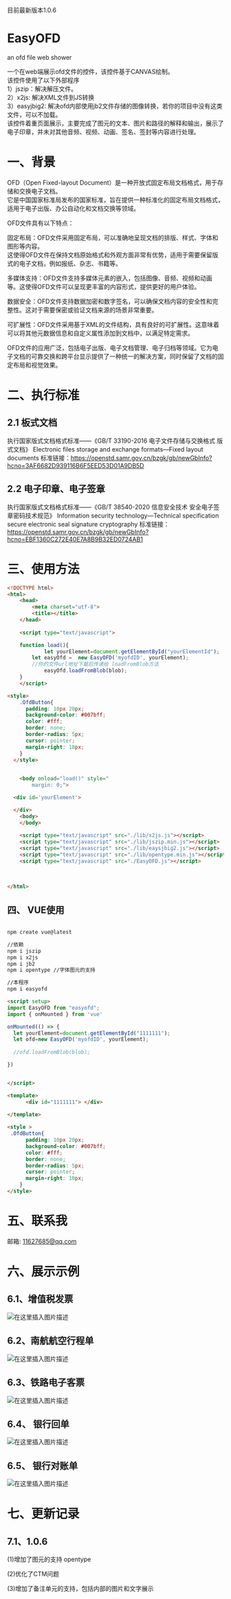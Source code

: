 目前最新版本1.0.6
# EasyOFD
 an ofd file web shower  
  
 一个在web端展示ofd文件的控件，该控件基于CANVAS绘制。  
 该控件使用了以下外部程序  
 1）jszip：解决解压文件。  
 2）x2js: 解决XML文件到JS转换  
 3）easyjbig2: 解决ofd内部使用jb2文件存储的图像转换，若你的项目中没有这类文件，可以不加载。  
 该控件着重页面展示，主要完成了图元的文本、图片和路径的解释和输出，展示了电子印章，并未对其他音频、视频、动画、签名、签封等内容进行处理。

# 一、背景
OFD（Open Fixed-layout Document）是一种开放式固定布局文档格式，用于存储和交换电子文档。  
它是中国国家标准局发布的国家标准，旨在提供一种标准化的固定布局文档格式，适用于电子出版、办公自动化和文档交换等领域。

OFD文件具有以下特点：  

固定布局：OFD文件采用固定布局，可以准确地呈现文档的排版、样式、字体和图形等内容。  
这使得OFD文件在保持文档原始格式和外观方面非常有优势，适用于需要保留版式的电子文档，例如报纸、杂志、书籍等。

多媒体支持：OFD文件支持多媒体元素的嵌入，包括图像、音频、视频和动画等。这使得OFD文件可以呈现更丰富的内容形式，提供更好的用户体验。

数据安全：OFD文件支持数据加密和数字签名，可以确保文档内容的安全性和完整性。这对于需要保密或验证文档来源的场景非常重要。

可扩展性：OFD文件采用基于XML的文件结构，具有良好的可扩展性。这意味着可以将其他元数据信息和自定义属性添加到文档中，以满足特定需求。

OFD文件的应用广泛，包括电子出版、电子文档管理、电子归档等领域。它为电子文档的可靠交换和跨平台显示提供了一种统一的解决方案，同时保留了文档的固定布局和视觉效果。
 
# 二、执行标准

## 2.1 板式文档
  执行国家版式文档格式标准——《GB/T 33190-2016 电子文件存储与交换格式 版式文档》  Electronic files storage and exchange formats—Fixed layout documents
  标准链接：https://openstd.samr.gov.cn/bzgk/gb/newGbInfo?hcno=3AF6682D939116B6F5EED53D01A9DB5D

## 2.2 电子印章、电子签章
执行国家版式文档格式标准——《GB/T 38540-2020 信息安全技术 安全电子签章密码技术规范》 Information security technology—Technical specification secure electronic seal signature cryptography
标准链接：https://openstd.samr.gov.cn/bzgk/gb/newGbInfo?hcno=EBF1360C272E40E7A8B9B32ED0724AB1

# 三、使用方法  
```html
<!DOCTYPE html>
<html>
	<head>
		<meta charset="utf-8">
		<title></title>
	</head>
	
	<script type="text/javascript">

	function load(){
            let yourElement=document.getElementById("yourElementId");
	    let easyOfd =  new EasyOFD('myofdID', yourElement);
		//你的文件url地址下载后传递给 loadFromBlob方法 
            easyOfd.loadFromBlob(blob);
	}
	</script>

<style>
	.OfdButton{
	  padding: 10px 20px;
	  background-color: #007bff;
	  color: #fff;
	  border: none;
	  border-radius: 5px;
	  cursor: pointer;
	  margin-right: 10px;
	}
  </style>

	
	<body onload="load()" style="
	    margin: 0;">

  <div id='yourElement'>

  </div>
	<body>
	</body>
	 
	<script type="text/javascript" src="./lib/x2js.js"></script>
	<script type="text/javascript" src="./lib/jszip.min.js"></script>
	<script type="text/javascript" src="./lib/eaysjbig2.js"></script>
	<script type="text/javascript" src="./lib/opentype.min.js"></script>
	<script type="text/javascript" src="./EasyOFD.js"></script>
	 
  
	
</html>

```

## 四、 VUE使用

```html

npm create vue@latest

//依赖
npm i jszip
npm i x2js
npm i jb2
npm i opentype //字体图元的支持

//本程序
npm i easyofd

```

```html
<script setup>
import EasyOFD from "easyofd";
import { onMounted } from 'vue'

onMounted(() => {
  let yourElement=document.getElementById("1111111");
  let ofd=new EasyOFD('myofdID', yourElement);
  
  //ofd.loadFromBlob(blob);

})


</script>

<template>
      <div id="1111111"> </div>
      
</template>

<style >
 .OfdButton{
	  padding: 10px 20px;
	  background-color: #007bff;
	  color: #fff;
	  border: none;
	  border-radius: 5px;
	  cursor: pointer;
	  margin-right: 10px;
	}
</style>


```

# 五、联系我
邮箱: 11627685@qq.com

# 六、展示示例

## 6.1、增值税发票 
![在这里插入图片描述](https://img-blog.csdnimg.cn/9d7e7c7771304b1cb94cc999ac80ed81.png)
## 6.2、南航航空行程单
![在这里插入图片描述](https://img-blog.csdnimg.cn/d228c0bf83684f858e264b0128e8fdcc.png)
## 6.3、铁路电子客票
![在这里插入图片描述](https://img-blog.csdnimg.cn/67a97d94a0804b618c0033bc57c92746.png)
## 6.4、 银行回单
![在这里插入图片描述](https://img-blog.csdnimg.cn/c208541b9c7f459592f25aa40e807432.png)
## 6.5、 银行对账单
![在这里插入图片描述](https://img-blog.csdnimg.cn/d923b1bb08414d728356310e7aabc357.png)


# 七、更新记录

## 7.1、1.0.6
   (1)增加了图元的支持 opentype

   (2)优化了CTM问题

   (3)增加了备注单元的支持，包括内部的图片和文字展示
   
